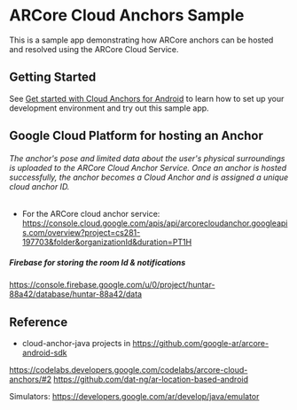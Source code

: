 # ARCore Cloud Anchors Sample

This is a sample app demonstrating how ARCore anchors can be hosted and resolved
using the ARCore Cloud Service.

## Getting Started

 See [Get started with Cloud Anchors for Android](https://developers.google.com/ar/develop/java/cloud-anchors/cloud-anchors-quickstart-android)
 to learn how to set up your development environment and try out this sample app.

 
 

## Google Cloud Platform  for hosting an Anchor
###### The anchor's pose and limited data about the user's physical surroundings is uploaded to the ARCore Cloud Anchor Service. Once an anchor is hosted successfully, the anchor becomes a Cloud Anchor and is assigned a unique cloud anchor ID.
- For the ARCore cloud anchor service: https://console.cloud.google.com/apis/api/arcorecloudanchor.googleapis.com/overview?project=cs281-197703&folder&organizationId&duration=PT1H

##### Firebase for storing the room Id & notifications
https://console.firebase.google.com/u/0/project/huntar-88a42/database/huntar-88a42/data


## Reference
- cloud-anchor-java projects in https://github.com/google-ar/arcore-android-sdk


https://codelabs.developers.google.com/codelabs/arcore-cloud-anchors/#2
https://github.com/dat-ng/ar-location-based-android


Simulators: 
https://developers.google.com/ar/develop/java/emulator